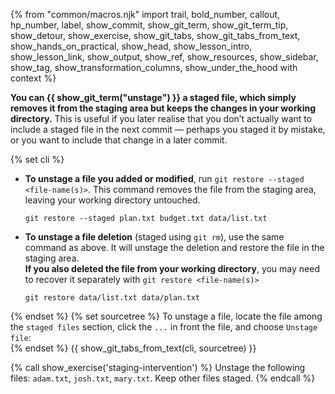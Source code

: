 {% from "common/macros.njk" import trail, bold_number, callout, hp_number, label, show_commit, show_git_term, show_git_term_tip, show_detour, show_exercise, show_git_tabs, show_git_tabs_from_text, show_hands_on_practical, show_head, show_lesson_intro, show_lesson_link, show_output, show_ref, show_resources, show_sidebar, show_tag, show_transformation_columns, show_under_the_hood with context %}

 **You can {{ show_git_term("unstage") }} a staged file, which simply removes it from the staging area but keeps the changes in your working directory.** This is useful if you later realise that you don’t actually want to include a staged file in the next commit — perhaps you staged it by mistake, or you want to include that change in a later commit.

{% set cli %} <!-- ------ start: Git Tabs --------------->
* **To unstage a file you added or modified**, run `git restore --staged <file-name(s)>`. This command removes the file from the staging area, leaving your working directory untouched.
  ```bash{highlight-lines="1['restore --staged']"}
  git restore --staged plan.txt budget.txt data/list.txt
  ```
* **To unstage a file deletion** (staged using `git rm`), use the same command as above. It will unstage the deletion and restore the file in the staging area.<br>
  **If you also deleted the file from your working directory**, you may need to recover it separately with `git restore <file-name(s)>`
  ```bash{highlight-lines="1['restore']"}
  git restore data/list.txt data/plan.txt
  ```
{% endset %}
{% set sourcetree %}
To unstage a file, locate the file among the `staged files` section, click the `...` in front the file, and choose `Unstage file`:<br>
<pic src="images/sourcetreeUnstageFile.png"/>
{% endset %}
{{ show_git_tabs_from_text(cli, sourcetree) }}
<!-- ------ end: Git Tabs -------------------------------->

{% call show_exercise('staging-intervention') %}
Unstage the following files: `adam.txt`, `josh.txt`, `mary.txt`.
Keep other files staged.
{% endcall %} <!-- show_exercise -->
